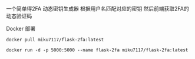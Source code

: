 一个简单得2FA 动态密钥生成器
 根据用户名匹配对应的密钥 然后前端获取2FA的动态验证码


Docker 部署


```
docker pull miku7117/flask-2fa:latest
```

```
docker run -d -p 5000:5000 --name flask-2fa miku7117/flask-2fa:latest
```
